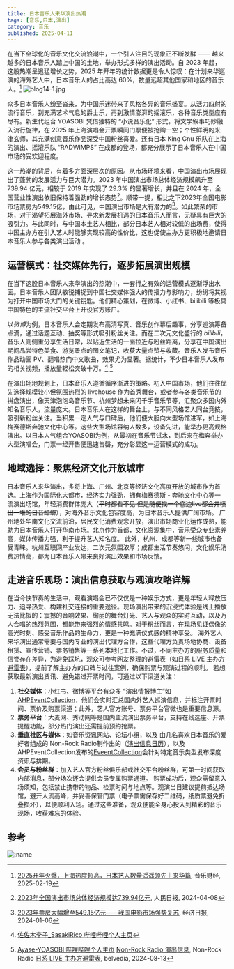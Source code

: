 ```yaml
---
title: 日本音乐人来华演出热潮
tags: [音乐,日本,演出]
category: 音乐
published: 2025-04-11
---
```


在当下全球化的音乐文化交流浪潮中，一个引人注目的现象正不断发酵 —— 越来越多的日本音乐人踏上中国的土地，举办形式多样的演出活动。自 2023 年起，这股热潮呈迅猛增长之势，2025 年开年的统计数据更是令人惊叹：在计划来华巡演的海外艺人中，日本音乐人的占比高达 60%，数量远超其他国家和地区的音乐人。[^1]
![blog14-1.jpg](https://s2.loli.net/2025/04/04/pcqQksSdTgyUzlF.jpg)

众多日本音乐人纷至沓来，为中国乐迷带来了风格各异的音乐盛宴。从活力四射的流行音乐，到充满艺术气息的爵士乐，再到激情澎湃的摇滚乐，各种音乐类型应有尽有。新生代组合 YOASOBI 凭借独特的 “小说音乐化” 形式，将文学叙事巧妙融入流行旋律，在 2025 年上海演唱会开票瞬间门票便被抢购一空；个性鲜明的米津玄师，其充满创意音乐作品深受中国粉丝喜爱。还有日本 King Gnu 乐队在上海的演出、摇滚乐队 “RADWIMPS” 在成都的登场，都充分展示了日本音乐人在中国市场的受欢迎程度。​

这一热潮的背后，有着多方面深层次的原因。从市场环境来看，中国演出市场展现出了蓬勃的发展活力与巨大潜力。2023 年中国演出市场总体经济规模飙升至 739.94 亿元，相较于 2019 年实现了 29.3% 的显著增长，并且在 2024 年，全国营业性演出依旧保持着强劲的增长态势[^2]。顺带一提，相比之下2023年全国电影市场票房为549.15亿，由此可见，中国演出市场是大有潜力的[^3]。如此繁荣的市场，对于渴望拓展海外市场、寻求新发展机遇的日本音乐人而言，无疑具有巨大的吸引力。与此同时，与中国本土艺人相比，部分日本艺人相对较低的出场费，使得中国主办方在引入艺人时能够实现较高的性价比，这也促使主办方更积极地邀请日本音乐人参与各类演出活动 。

## 运营模式：社交媒体先行，逐步拓展演出规模
在当下这股日本音乐人来华演出的热潮中，一套行之有效的运营模式逐渐浮出水面。日本音乐人团队敏锐捕捉到中国社交媒体强大的传播力与影响力，纷纷将其视为打开中国市场大门的关键钥匙。他们精心策划，在微博、小红书、bilibili 等极具中国特色的主流社交平台上开设官方账户。​

以*微博*为例，日本音乐人会定期发布高清写真、音乐创作幕后趣事，分享巡演筹备点滴，通过话题互动、抽奖等形式吸引粉丝关注。而在二次元文化盛行的 *bilibili*，音乐人则侧重分享生活日常，以贴近生活的一面拉近与粉丝距离，分享在中国演出期间品尝特色美食、游览景点的图文笔记，收获大量点赞与收藏。音乐人发布音乐作品动画 PV、翻唱热门中文歌曲，效果尤为显著。据统计，不少日本音乐人发布的相关视频，播放量轻松突破十万。[^4] [^5]

在演出场地规划上，日本音乐人遵循循序渐进的策略。初入中国市场，他们往往优先选择规模较小但氛围热烈的 livehouse 作为首秀舞台，或者参与各类音乐节的拼盘演出，像天津泡泡岛音乐节、杭州梦想未来闪千手音乐节等，汇聚众多国内外知名音乐人，流量庞大。日本音乐人在这样的舞台上，与不同风格艺人同台竞技，吸引新粉丝关注。当积累一定人气与口碑后，他们便大胆向大型场馆进军，如上海梅赛德斯奔驰文化中心等。这些大型场馆容纳人数多，设备先进，能举办更高规格演出。以日本人气组合YOASOBI为例，从最初在音乐节试水，到后来在梅奔举办大型演唱会，门票一经开售便迅速售罄，充分彰显这一运营模式的成功。

## 地域选择：聚焦经济文化开放城市
日本音乐人来华演出，多将上海、广州、北京等经济文化高度开放的城市作为首选。上海作为国际化大都市，经济实力强劲，拥有梅赛德斯 - 奔驰文化中心等一流演出场馆，年轻消费群体庞大（~~平时都看不见 但是随便找一个底边live都会井喷出一堆的日音蟑螂~~），对海外音乐文化包容度高，为日本音乐人提供广阔市场。
广州地处华南文化交流前沿，居民文化消费观念开放，演出市场商业化运作成熟，能助力日本音乐人打开华南市场。北京作为首都，文化资源集中，音乐受众专业素养高，媒体传播力强，利于提升艺人知名度。
此外，杭州、成都等新一线城市也备受青睐。杭州互联网产业发达，二次元氛围浓厚；成都生活节奏悠闲，文化娱乐消费热情高，都为日本音乐人带来良好演出效果和市场反馈。

##  走进音乐现场：演出信息获取与观演攻略详解
在当今快节奏的生活中，观看演唱会已不仅仅是一种娱乐方式，更是年轻人释放压力、追寻热爱、构建社交连接的重要途径。现场演出带来的沉浸式体验是线上播放无法比拟的：震撼的音响效果、绚丽的舞台灯光、艺人与观众的实时互动，以及万人合唱的热烈氛围，都能带来强烈的情感共鸣。对于粉丝而言，在现场见证偶像的高光时刻、感受音乐作品的生命力，更是一种充满仪式感的精神享受。
海外艺人来华演出通常需要与国内专业的演出代理方合作，这些代理方负责场地协商、设备租赁、宣传营销、票务销售等一系列本地化工作。不过，不同主办方的服务质量和信誉存在差异，为避免踩坑，观众可参考网友整理的避雷表（如[日系 LIVE 主办方避雷表](https://bbs.saraba1st.com/2b/forum.php?mod=viewthread&tid=2143473)），提前了解主办方的口碑与过往案例，确保购票与观演过程的顺利。
若想获取最新演出资讯、避免错过开票时间，可通过以下渠道关注：
1. **社交媒体**：小红书、微博等平台有众多 “演出情报博主”如[AHPEventCollection](https://m.weibo.cn/u/2880438310)，他们会实时汇总国内外艺人巡演信息，并标注开票时间、票价及购票渠道；此外，艺人官方账号、票务平台官微也是重要信息源。
2. **票务平台**：大麦网、秀动网等是国内主流演出票务平台，支持在线选座、开票提醒功能，部分热门演出还需提前预约抢票。
3. **垂直社区与媒体**：如音乐资讯网站、论坛小组，以及 由几名喜欢日本音乐的爱好者组成的 Non-Rock Radio制作出的（[演出信息日历](https://timetreeapp.com/public_calendars/nonrockradio/)），以及AHPEventCollection发布的[EveentCollection](https://shimo.im/tables/C33kuKSu9zXPoJgQ)会针对特定音乐类型发布深度资讯与排期。
4. **会员与粉丝群**：加入艺人官方粉丝俱乐部或社交平台粉丝群，可第一时间获取内部消息，部分场次还会提供会员专属购票通道。
购票成功后，观众需留意入场须知，包括禁止携带的物品、检票时间与地点等。观演当日建议提前抵达场馆，避开人流高峰，并妥善保管门票（电子票需保存好二维码，纸质票避免折叠损坏），以便顺利入场。通过这些准备，观众便能全身心投入到精彩的音乐现场，收获难忘的体验。

## 参考

[^1]: [2025开年火爆，上海热度超高，日本艺人数量遥遥领先｜来华篇](https://mp.weixin.qq.com/s?__biz=MjM5NzQyMjkyOQ==&mid=2661336518&idx=1&sn=989003fb3a78f627b648d809c6b072a6), 音乐财经, 2025-02-19
[^2]: [2023年全国演出市场总体经济规模达739.94亿元](https://www.gov.cn/yaowen/liebiao/202404/content_6943899.htm), 人民日报, 2024-04-08
[^3]: [2023年票房大幅增至549.15亿元——我国电影市场强势复苏](https://www.news.cn/local/20240106/5ca719b7501645fdb9486820d7d5b706/c.html), 经济日报, 2024-01-06
[^4]: [佐佐木李子_SasakiRico 哔哩哔哩个人主页](https://space.bilibili.com/3546583199124013)
[^5]: [Ayase-YOASOBI 哔哩哔哩个人主页](https://space.bilibili.com/400813602)
[Non-Rock Radio 演出信息](https://timetreeapp.com/public_calendars/nonrockradio/), Non-Rock Radio
[日系 LIVE 主办方避雷表](https://bbs.saraba1st.com/2b/forum.php?mod=viewthread&tid=2143473), belvedia, 2024-08-13

![:name](https://count.getloli.com/@Mikuorz-14?theme=capoo-2)